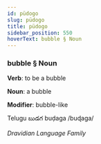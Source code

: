 ```yaml
---
id: püdogo
slug: püdogo
title: püdogo
sidebar_position: 550
hoverText: bubble § Noun
---
```


### bubble § Noun

**Verb**: to be a bubble

**Noun**: a bubble

**Modifier**: bubble-like

Telugu బుడగ buḍaga /buɖaga/

*Dravidian Language Family*